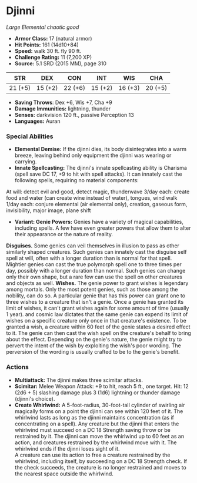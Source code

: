 # Djinni

*Large* *Elemental* *chaotic good*

- **Armor Class:** 17 (natural armor)
- **Hit Points:** 161 (14d10+84)
- **Speed:** walk 30 ft. fly 90 ft.
- **Challenge Rating:** 11 (7,200 XP)
- **Source:** 5.1 SRD (2015 MM), page 310

| STR | DEX | CON | INT | WIS | CHA |
| --- | --- | --- | --- | --- | --- |
| 21 (+5) | 15 (+2) | 22 (+6) | 15 (+2) | 16 (+3) | 20 (+5) |

- **Saving Throws**: Dex +6, Wis +7, Cha +9
- **Damage Immunities:** lightning, thunder
- **Senses:** darkvision 120 ft., passive Perception 13
- **Languages:** Auran

### Special Abilities

- **Elemental Demise:** If the djinni dies, its body disintegrates into a warm breeze, leaving behind only equipment the djinni was wearing or carrying.
- **Innate Spellcasting:** The djinni's innate spellcasting ability is Charisma (spell save DC 17, +9 to hit with spell attacks). It can innately cast the following spells, requiring no material components:

At will: detect evil and good, detect magic, thunderwave
3/day each: create food and water (can create wine instead of water), tongues, wind walk
1/day each: conjure elemental (air elemental only), creation, gaseous form, invisibility, major image, plane shift
- **Variant: Genie Powers:** Genies have a variety of magical capabilities, including spells. A few have even greater powers that allow them to alter their appearance or the nature of reality.

**Disguises.** Some genies can veil themselves in illusion to pass as other similarly shaped creatures. Such genies can innately cast the disguise self spell at will, often with a longer duration than is normal for that spell. Mightier genies can cast the true polymorph spell one to three times per day, possibly with a longer duration than normal. Such genies can change only their own shape, but a rare few can use the spell on other creatures and objects as well.
**Wishes.** The genie power to grant wishes is legendary among mortals. Only the most potent genies, such as those among the nobility, can do so. A particular genie that has this power can grant one to three wishes to a creature that isn't a genie. Once a genie has granted its limit of wishes, it can't grant wishes again for some amount of time (usually 1 year). and cosmic law dictates that the same genie can expend its limit of wishes on a specific creature only once in that creature's existence.
To be granted a wish, a creature within 60 feet of the genie states a desired effect to it. The genie can then cast the wish spell on the creature's behalf to bring about the effect. Depending on the genie's nature, the genie might try to pervert the intent of the wish by exploiting the wish's poor wording. The perversion of the wording is usually crafted to be to the genie's benefit.

### Actions

- **Multiattack:** The djinni makes three scimitar attacks.
- **Scimitar:** Melee Weapon Attack: +9 to hit, reach 5 ft., one target. Hit: 12 (2d6 + 5) slashing damage plus 3 (1d6) lightning or thunder damage (djinni's choice).
- **Create Whirlwind:** A 5-foot-radius, 30-foot-tall cylinder of swirling air magically forms on a point the djinni can see within 120 feet of it. The whirlwind lasts as long as the djinni maintains concentration (as if concentrating on a spell). Any creature but the djinni that enters the whirlwind must succeed on a DC 18 Strength saving throw or be restrained by it. The djinni can move the whirlwind up to 60 feet as an action, and creatures restrained by the whirlwind move with it. The whirlwind ends if the djinni loses sight of it.<br>A creature can use its action to free a creature restrained by the whirlwind, including itself, by succeeding on a DC 18 Strength check. If the check succeeds, the creature is no longer restrained and moves to the nearest space outside the whirlwind.


